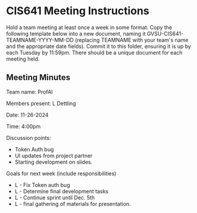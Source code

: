 # CIS641 Meeting Instructions

Hold a team meeting at least once a week in some format.  Copy the following template below into a new document, naming it GVSU-CIS641-TEAMNAME-YYYY-MM-DD (replacing TEAMNAME with your team's name and the appropriate date fields).  Commit it to this folder, ensuring it is up by each Tuesday by 11:59pm.  There should be a unique document for each meeting held.

## Meeting Minutes 

Team name: ProfAI

Members present: L Dettling

Date: 11-26-2024

Time: 4:00pm


Discussion points: 

*  Token Auth bug
*  UI updates from project partner
*  Starting development on slides. 

Goals for next week (include responsibilities)

* L - Fix Token auth bug
* L - Determine final development tasks
* L - Continue sprint until Dec. 5th
* L - final gathering of materials for presentation. 


